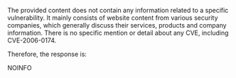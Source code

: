 The provided content does not contain any information related to a specific vulnerability. It mainly consists of website content from various security companies, which generally discuss their services, products and company information. There is no specific mention or detail about any CVE, including CVE-2006-0174.

Therefore, the response is:

NOINFO